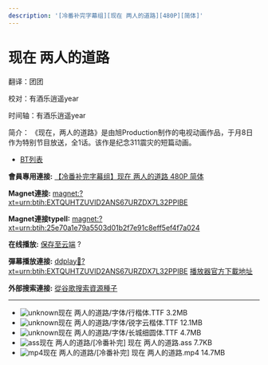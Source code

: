 ```yaml
---
description: '[冷番补完字幕组][现在 两人的道路][480P][简体]'
---
```


# 现在 两人的道路

翻译：团团 &#x20;

校对：有酒乐逍遥year &#x20;

时间轴：有酒乐逍遥year

简介： 《现在，两人的道路》是由旭Production制作的电视动画作品，于月8日作为特别节目放送，全1话。该作是纪念311震灾的短篇动画。



* [BT列表](https://share.dmhy.org/topics/view/437950_480P.html#tabs-1)

**會員專用連接:** [【冷番补完字幕组】现在 两人的道路 480P 简体](https://dl.dmhy.org/2016/07/21/25e70a1e79a5503d01b2f7e91c8eff5ef4f7a024.torrent)

**Magnet連接:** [magnet:?xt=urn:btih:EXTQUHTZUVID2ANS67URZDX7L32PPIBE](https://magnet/?xt=urn:btih:EXTQUHTZUVID2ANS67URZDX7L32PPIBE\&dn=\&tr=http%3A%2F%2F208.67.16.113%3A8000%2Fannounce\&tr=udp%3A%2F%2F208.67.16.113%3A8000%2Fannounce\&tr=http%3A%2F%2Ftracker.openbittorrent.com%3A80%2Fannounce\&tr=http%3A%2F%2Ftracker.publicbt.com%3A80%2Fannounce\&tr=http%3A%2F%2Ftracker.prq.to%2Fannounce\&tr=http%3A%2F%2Fopen.acgtracker.com%3A1096%2Fannounce\&tr=http%3A%2F%2Ftr.bangumi.moe%3A6969%2Fannounce\&tr=https%3A%2F%2Ft-115.rhcloud.com%2Fonly_for_ylbud\&tr=http%3A%2F%2Fbtfile.sdo.com%3A6961%2Fannounce\&tr=http%3A%2F%2Fexodus.desync.com%3A6969%2Fannounce\&tr=https%3A%2F%2Ftr.bangumi.moe%3A9696%2Fannounce\&tr=http%3A%2F%2F121.14.98.151%3A9090%2Fannounce\&tr=http%3A%2F%2F173.254.204.71%3A1096%2Fannounce\&tr=http%3A%2F%2F188.190.120.74%3A80%2Fannounce\&tr=http%3A%2F%2F94.228.192.98%2Fannounce\&tr=http%3A%2F%2F95.68.246.30%3A80%2Fannounce\&tr=http%3A%2F%2Fanisaishuu.de%3A2710%2Fannounce)

**Magnet連接typeII:** [magnet:?xt=urn:btih:25e70a1e79a5503d01b2f7e91c8eff5ef4f7a024](https://magnet/?xt=urn:btih:25e70a1e79a5503d01b2f7e91c8eff5ef4f7a024)

**在线播放:** [保存至云端](https://mypikpak.com/drive/url-checker?url=magnet:?xt=urn:btih:25e70a1e79a5503d01b2f7e91c8eff5ef4f7a024) ?

**彈幕播放連接:** [ddplay:magnet:?xt=urn:btih:EXTQUHTZUVID2ANS67URZDX7L32PPIBE](ddplay:magnet:?xt=urn:btih:EXTQUHTZUVID2ANS67URZDX7L32PPIBE\&dn=\&tr=http%3A%2F%2F208.67.16.113%3A8000%2Fannounce\&tr=udp%3A%2F%2F208.67.16.113%3A8000%2Fannounce\&tr=http%3A%2F%2Ftracker.openbittorrent.com%3A80%2Fannounce\&tr=http%3A%2F%2Ftracker.publicbt.com%3A80%2Fannounce\&tr=http%3A%2F%2Ftracker.prq.to%2Fannounce\&tr=http%3A%2F%2Fopen.acgtracker.com%3A1096%2Fannounce\&tr=http%3A%2F%2Ftr.bangumi.moe%3A6969%2Fannounce\&tr=https%3A%2F%2Ft-115.rhcloud.com%2Fonly_for_ylbud\&tr=http%3A%2F%2Fbtfile.sdo.com%3A6961%2Fannounce\&tr=http%3A%2F%2Fexodus.desync.com%3A6969%2Fannounce\&tr=https%3A%2F%2Ftr.bangumi.moe%3A9696%2Fannounce\&tr=http%3A%2F%2F121.14.98.151%3A9090%2Fannounce\&tr=http%3A%2F%2F173.254.204.71%3A1096%2Fannounce\&tr=http%3A%2F%2F188.190.120.74%3A80%2Fannounce\&tr=http%3A%2F%2F94.228.192.98%2Fannounce\&tr=http%3A%2F%2F95.68.246.30%3A80%2Fannounce\&tr=http%3A%2F%2Fanisaishuu.de%3A2710%2Fannounce) [播放器官方下載地址](http://www.dandanplay.com/?from=dmhy)

**外部搜索連接:** [從谷歌搜索資源種子](https://www.google.com/search?oe=utf-8\&q=25e70a1e79a5503d01b2f7e91c8eff5ef4f7a024)

***

* ![unknown](https://share.dmhy.org/images/icon/unknown.gif)现在 两人的道路/字体/行楷体.TTF 3.2MB
* ![unknown](https://share.dmhy.org/images/icon/unknown.gif)现在 两人的道路/字体/锐字云楷体.TTF 12.1MB
* ![unknown](https://share.dmhy.org/images/icon/unknown.gif)现在 两人的道路/字体/长城细圆体.TTF 4.7MB
* ![ass](https://share.dmhy.org/images/icon/ass.gif)现在 两人的道路/\[冷番补完] 现在 两人的道路.ass 7.7KB
* ![mp4](https://share.dmhy.org/images/icon/mp4.gif)现在 两人的道路/\[冷番补完] 现在 两人的道路.mp4 14.7MB
